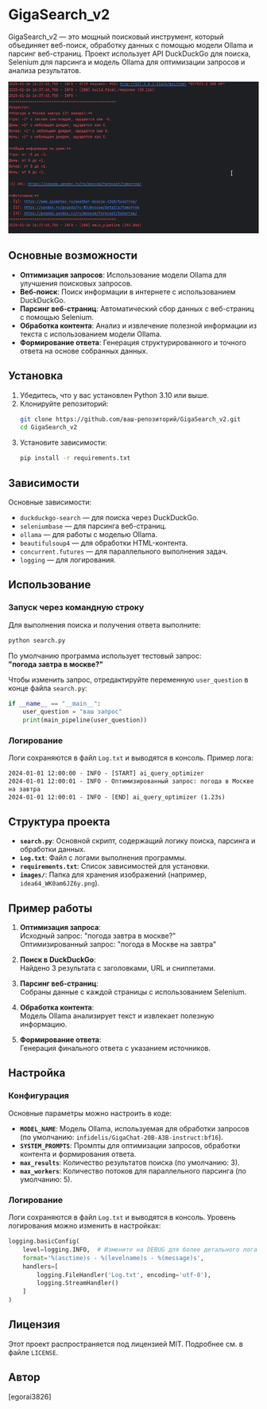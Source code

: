 
# GigaSearch_v2

GigaSearch_v2 — это мощный поисковый инструмент, который объединяет веб-поиск, обработку данных с помощью модели Ollama и парсинг веб-страниц. Проект использует API DuckDuckGo для поиска, Selenium для парсинга и модель Ollama для оптимизации запросов и анализа результатов.

![Пример работы](idea64_WK0am6JZ6y.png)

## Основные возможности

- **Оптимизация запросов**: Использование модели Ollama для улучшения поисковых запросов.
- **Веб-поиск**: Поиск информации в интернете с использованием DuckDuckGo.
- **Парсинг веб-страниц**: Автоматический сбор данных с веб-страниц с помощью Selenium.
- **Обработка контента**: Анализ и извлечение полезной информации из текста с использованием модели Ollama.
- **Формирование ответа**: Генерация структурированного и точного ответа на основе собранных данных.

## Установка

1. Убедитесь, что у вас установлен Python 3.10 или выше.
2. Клонируйте репозиторий:
   ```bash
   git clone https://github.com/ваш-репозиторий/GigaSearch_v2.git
   cd GigaSearch_v2
   ```
3. Установите зависимости:
   ```bash
   pip install -r requirements.txt
   ```

## Зависимости

Основные зависимости:
- `duckduckgo-search` — для поиска через DuckDuckGo.
- `seleniumbase` — для парсинга веб-страниц.
- `ollama` — для работы с моделью Ollama.
- `beautifulsoup4` — для обработки HTML-контента.
- `concurrent.futures` — для параллельного выполнения задач.
- `logging` — для логирования.

## Использование

### Запуск через командную строку

Для выполнения поиска и получения ответа выполните:
```bash
python search.py
```

По умолчанию программа использует тестовый запрос:  
**"погода завтра в москве?"**

Чтобы изменить запрос, отредактируйте переменную `user_question` в конце файла `search.py`:
```python
if __name__ == "__main__":
    user_question = "ваш запрос"
    print(main_pipeline(user_question))
```

### Логирование

Логи сохраняются в файл `Log.txt` и выводятся в консоль. Пример лога:
```
2024-01-01 12:00:00 - INFO - [START] ai_query_optimizer
2024-01-01 12:00:01 - INFO - Оптимизированный запрос: погода в Москве на завтра
2024-01-01 12:00:01 - INFO - [END] ai_query_optimizer (1.23s)
```

## Структура проекта

- **`search.py`**: Основной скрипт, содержащий логику поиска, парсинга и обработки данных.
- **`Log.txt`**: Файл с логами выполнения программы.
- **`requirements.txt`**: Список зависимостей для установки.
- **`images/`**: Папка для хранения изображений (например, `idea64_WK0am6JZ6y.png`).

## Пример работы

1. **Оптимизация запроса**:  
   Исходный запрос: "погода завтра в москве?"  
   Оптимизированный запрос: "погода в Москве на завтра"

2. **Поиск в DuckDuckGo**:  
   Найдено 3 результата с заголовками, URL и сниппетами.

3. **Парсинг веб-страниц**:  
   Собраны данные с каждой страницы с использованием Selenium.

4. **Обработка контента**:  
   Модель Ollama анализирует текст и извлекает полезную информацию.

5. **Формирование ответа**:  
   Генерация финального ответа с указанием источников.


## Настройка

### Конфигурация

Основные параметры можно настроить в коде:
- **`MODEL_NAME`**: Модель Ollama, используемая для обработки запросов (по умолчанию: `infidelis/GigaChat-20B-A3B-instruct:bf16`).
- **`SYSTEM_PROMPTS`**: Промпты для оптимизации запросов, обработки контента и формирования ответа.
- **`max_results`**: Количество результатов поиска (по умолчанию: 3).
- **`max_workers`**: Количество потоков для параллельного парсинга (по умолчанию: 5).

### Логирование

Логи сохраняются в файл `Log.txt` и выводятся в консоль. Уровень логирования можно изменить в настройках:
```python
logging.basicConfig(
    level=logging.INFO,  # Измените на DEBUG для более детального лога
    format='%(asctime)s - %(levelname)s - %(message)s',
    handlers=[
        logging.FileHandler('Log.txt', encoding='utf-8'),
        logging.StreamHandler()
    ]
)
```

## Лицензия

Этот проект распространяется под лицензией MIT. Подробнее см. в файле `LICENSE`.

## Автор

[egorai3826]

